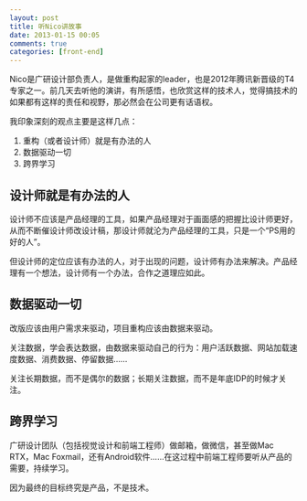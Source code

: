 ```yaml
---
layout: post
title: 听Nico讲故事
date: 2013-01-15 00:05
comments: true
categories: [front-end]
---
```


Nico是广研设计部负责人，是做重构起家的leader，也是2012年腾讯新晋级的T4专家之一。前几天去听他的演讲，有所感悟，也欣赏这样的技术人，觉得搞技术的如果都有这样的责任和视野，那必然会在公司更有话语权。

我印象深刻的观点主要是这样几点：

1. 重构（或者设计师）就是有办法的人
2. 数据驱动一切
3. 跨界学习

设计师就是有办法的人
---

设计师不应该是产品经理的工具，如果产品经理对于画面感的把握比设计师更好，从而不断催设计师改设计稿，那设计师就沦为产品经理的工具，只是一个“PS用的好的人”。

但设计师的定位应该有办法的人，对于出现的问题，设计师有办法来解决。产品经理有一个想法，设计师有一个办法，合作之道理应如此。

数据驱动一切
---

改版应该由用户需求来驱动，项目重构应该由数据来驱动。

关注数据，学会表达数据，由数据来驱动自己的行为：用户活跃数据、网站加载速度数据、消费数据、停留数据……

关注长期数据，而不是偶尔的数据；长期关注数据，而不是年底IDP的时候才关注。

跨界学习
---

广研设计团队（包括视觉设计和前端工程师）做邮箱，做微信，甚至做Mac RTX，Mac Foxmail，还有Android软件……在这过程中前端工程师要听从产品的需要，持续学习。

因为最终的目标终究是产品，不是技术。